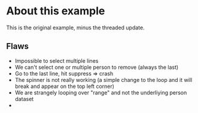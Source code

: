 # About this example

This is the original example, minus the threaded update.

## Flaws

* Impossible to select multiple lines
* We can't select one or multiple person to remove (always the last)
* Go to the last line, hit suppress => crash
* The spinner is not really working (a simple change to the loop and it will break and appear on the top left corner)
* We are strangely looping over "range" and not the underliying person dataset
* 
